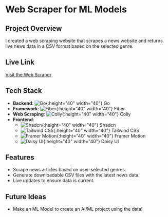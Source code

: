# Web Scraper for ML Models

## Project Overview

I created a web scraping website that scrapes a news website and returns live news data in a CSV format based on the selected genre.

## Live Link

[Visit the Web Scraper](https://ws-golang-front.onrender.com)

## Tech Stack

- **Backend**: ![Go](https://upload.wikimedia.org/wikipedia/commons/0/05/Go_Logo_Blue.svg){:height="40" width="40"} Go
- **Framework**: ![Fiber](https://fiber.wiki/images/logo.svg){:height="40" width="40"} Fiber
- **Web Scraping**: ![Colly](https://colly.dev/assets/logo.svg){:height="40" width="40"} Colly
- **Frontend**: 
  - ![Shadcn](https://shadcn.com/shadcn.png){:height="40" width="40"} Shadcn 
  - ![Tailwind CSS](https://tailwindcss.com/img/tailwindcss-logo.svg){:height="40" width="40"} Tailwind CSS
  - ![Framer Motion](https://www.framer.com/static/motion.png){:height="40" width="40"} Framer Motion 
  - ![Daisy UI](https://daisyui.com/images/daisyui-logo.svg){:height="40" width="40"} Daisy UI

## Features

- Scrape news articles based on user-selected genres.
- Generate downloadable CSV files with the latest news data.
- Live updates to ensure data is current.

## Future Ideas

- Make an ML Model to create an AI/ML project using the data!
